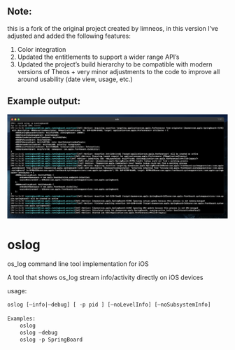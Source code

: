 ## Note:
this is a fork of the original project created by limneos, in this version I’ve adjusted and added the following features:

 1. Color integration
 2. Updated the entitlements to support a wider range API’s
 3. Updated the project’s build hierarchy to be compatible with modern versions of Theos + very minor adjustments to the code to improve all around usability (date view, usage, etc.)

## Example output:
![](assets/IMG_1.png)

# oslog
os_log command line tool implementation for iOS

A tool that shows os_log stream info/activity directly on iOS devices

usage:

	oslog [—info|—debug] [ -p pid ] [—noLevelInfo] [—noSubsystemInfo]

	Examples:
		oslog 
		oslog —debug
		oslog -p SpringBoard


